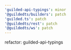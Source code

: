```yaml
---
'guilded-api-typings': minor
'@guildedts/builders': patch
'guilded.ts': patch
'@guildedts/rest': patch
'@guildedts/ws': patch
---
```


refactor: guilded-api-typings
